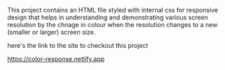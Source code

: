 <!-- 
TODO: Change the background color for each device
[lightsalmon] Mobile Devices: 319px — 480px
[powderblue] iPads and Tablets: 481px — 1200px
[limegreen] Laptops: 1201px — 1600px
[seagreen] Desktops: 1601px and more
-->

This project contains an HTML file styled with internal css for responsive design that helps in understanding and demonstrating various screen resolution by the chnage in colour when the resolution changes to a new (smaller or larger) screen size.

here's the link to the site to checkout this project

https://color-response.netlify.app
